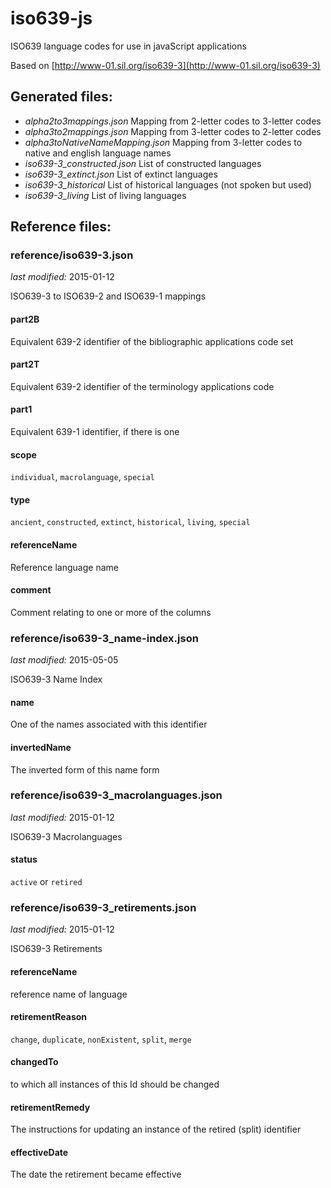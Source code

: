 iso639-js
=========

ISO639 language codes for use in javaScript applications

Based on [http://www-01.sil.org/iso639-3](http://www-01.sil.org/iso639-3)

Generated files:
----------------

- *alpha2to3mappings.json* Mapping from 2-letter codes to 3-letter codes
- *alpha3to2mappings.json* Mapping from 3-letter codes to 2-letter codes
- *alpha3toNativeNameMapping.json* Mapping from 3-letter codes to native and english language names
- *iso639-3_constructed.json* List of constructed languages
- *iso639-3_extinct.json* List of extinct languages
- *iso639-3_historical* List of historical languages (not spoken but used)
- *iso639-3_living* List of living languages


Reference files:
----------------

### reference/iso639-3.json

*last modified:* 2015-01-12

ISO639-3 to ISO639-2 and ISO639-1 mappings

#### part2B
Equivalent 639-2 identifier of the bibliographic applications code set

#### part2T
Equivalent 639-2 identifier of the terminology applications code

#### part1
Equivalent 639-1 identifier, if there is one    

#### scope
`individual`, `macrolanguage`, `special`
    
#### type
`ancient`, `constructed`, `extinct`, `historical`, `living`, `special`

#### referenceName
Reference language name 

#### comment
Comment relating to one or more of the columns


### reference/iso639-3_name-index.json

*last modified:* 2015-05-05

ISO639-3 Name Index

#### name
One of the names associated with this identifier

#### invertedName
The inverted form of this name form


### reference/iso639-3_macrolanguages.json

*last modified:* 2015-01-12

ISO639-3 Macrolanguages

#### status
`active` or `retired`


### reference/iso639-3_retirements.json

*last modified:* 2015-01-12

ISO639-3 Retirements

#### referenceName
reference name of language

#### retirementReason
`change`, `duplicate`, `nonExistent`, `split`, `merge`

#### changedTo 
to which all instances of this Id should be changed

#### retirementRemedy
The instructions for updating an instance of the retired (split) identifier

#### effectiveDate
The date the retirement became effective

